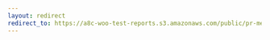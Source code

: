 ```yaml
---
layout: redirect
redirect_to: https://a8c-woo-test-reports.s3.amazonaws.com/public/pr-merge/43862/e2e/index.html
---
```


